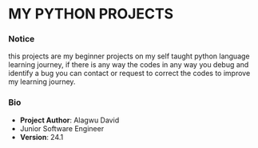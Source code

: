 # MY PYTHON PROJECTS
### Notice
<p>this projects are my beginner projects on my self taught python language learning journey, if there is any way the codes in any way you debug and identify a bug you can contact or request to correct the codes to improve my learning journey.</p>

### Bio
+ **Project Author**: Alagwu David
+ Junior Software Engineer
+ **Version**: 24.1